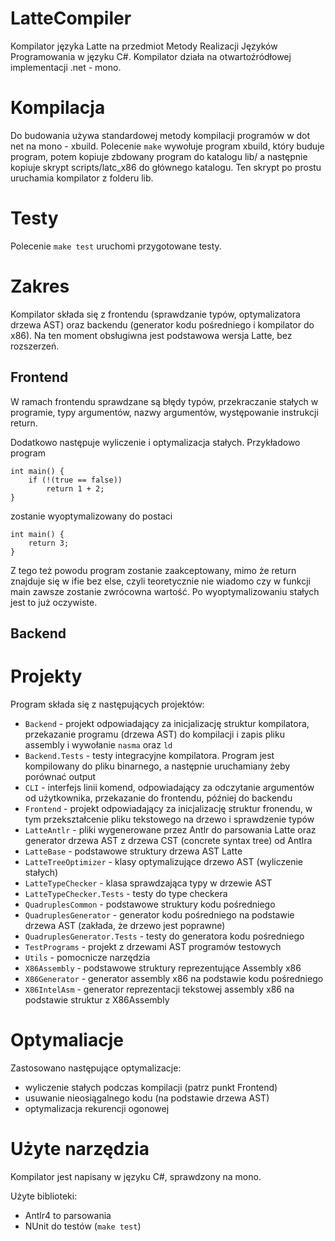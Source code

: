 # LatteCompiler

Kompilator języka Latte na przedmiot Metody Realizacji Języków Programowania w języku C#. Kompilator działa na otwartoźródłowej implementacji .net - mono. 

# Kompilacja

Do budowania używa standardowej metody kompilacji programów w dot net na mono - xbuild. Polecenie `make` wywołuje program xbuild, który buduje program, potem kopiuje zbdowany program do katalogu lib/ a następnie kopiuje skrypt scripts/latc_x86 do głównego katalogu. Ten skrypt po prostu uruchamia kompilator z folderu lib.

# Testy

Polecenie `make test` uruchomi przygotowane testy.

# Zakres

Kompilator składa się z frontendu (sprawdzanie typów, optymalizatora drzewa AST) oraz backendu (generator kodu pośredniego i kompilator do x86). Na ten moment obsługiwna jest podstawowa wersja Latte, bez rozszerzeń.

## Frontend
W ramach frontendu sprawdzane są błędy typów, przekraczanie stałych w programie, typy argumentów, nazwy argumentów, występowanie instrukcji return.

Dodatkowo następuje wyliczenie i optymalizacja stałych. Przykładowo program

    int main() {
        if (!(true == false))
            return 1 + 2;
    }

zostanie wyoptymalizowany do postaci

    int main() {
        return 3;
    }

Z tego też powodu program zostanie zaakceptowany, mimo że return znajduje się w ifie bez else, czyli teoretycznie nie wiadomo czy w funkcji main zawsze zostanie zwrócowna wartość. Po wyoptymalizowaniu stałych jest to już oczywiste.

## Backend

# Projekty

Program składa się z następujących projektów:

 * `Backend` - projekt odpowiadający za inicjalizację struktur kompilatora, przekazanie programu (drzewa AST) do kompilacji i zapis pliku assembly i wywołanie `nasma` oraz `ld`
 * `Backend.Tests` - testy integracyjne kompilatora. Program jest kompilowany do pliku binarnego, a następnie uruchamiany żeby porównać output
 * `CLI` - interfejs linii komend, odpowiadający za odczytanie argumentów od użytkownika, przekazanie do frontendu, później do backendu
 * `Frontend` - projekt odpowiadający za inicjalizację struktur fronendu, w tym przekształcenie pliku tekstowego na drzewo i sprawdzenie typów
 * `LatteAntlr` - pliki wygenerowane przez Antlr do parsowania Latte oraz generator drzewa AST z drzewa CST (concrete syntax tree) od Antlra
 * `LatteBase` - podstawowe struktury drzewa AST Latte
 * `LatteTreeOptimizer` - klasy optymalizujące drzewo AST (wyliczenie stałych)
 * `LatteTypeChecker` - klasa sprawdzająca typy w drzewie AST
 * `LatteTypeChecker.Tests` - testy do type checkera
 * `QuadruplesCommon` - podstawowe struktury kodu pośredniego
 * `QuadruplesGenerator` - generator kodu pośredniego na podstawie drzewa AST (zakłada, że drzewo jest poprawne)
 * `QuadruplesGenerator.Tests` - testy do generatora kodu pośredniego
 * `TestPrograms` - projekt z drzewami AST programów testowych
 * `Utils` - pomocnicze narzędzia
 * `X86Assembly` - podstawowe struktury reprezentujące Assembly x86
 * `X86Generator` - generator assembly x86 na podstawie kodu pośredniego
 * `X86IntelAsm` - generator reprezentacji tekstowej assembly x86 na podstawie struktur z X86Assembly


# Optymaliacje

Zastosowano następujące optymalizacje:

 * wyliczenie stałych podczas kompilacji (patrz punkt Frontend)
 * usuwanie nieosiągalnego kodu (na podstawie drzewa AST)
 * optymalizacja rekurencji ogonowej

# Użyte narzędzia

Kompilator jest napisany w języku C#, sprawdzony na mono.

Użyte biblioteki:

 - Antlr4 to parsowania
 - NUnit do testów (`make test`)
